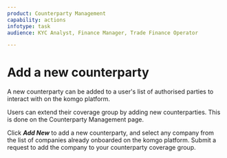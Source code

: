 ```yaml
---
product: Counterparty Management
capability: actions
infotype: task
audience: KYC Analyst, Finance Manager, Trade Finance Operator

---
```

# Add a new counterparty

A new counterparty can be added to a user's list of authorised parties to interact with on the komgo platform.

Users can extend their coverage group by adding new counterparties. This is done on the Counterparty Management page.

Click _**Add New**_ to add a new counterparty, and select any company from the list of companies already onboarded on the komgo platform. Submit a request to add the company to your counterparty coverage group.


